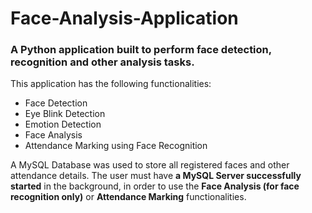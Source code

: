 # Face-Analysis-Application
### A Python application built to perform face detection, recognition and other analysis tasks. 

This application has the following functionalities:
  * Face Detection
  * Eye Blink Detection
  * Emotion Detection
  * Face Analysis
  * Attendance Marking using Face Recognition

A MySQL Database was used to store all registered faces and other attendance details. The user must have **a MySQL Server successfully started** in the background, in order to use the **Face Analysis (for face recognition only)** or **Attendance Marking** functionalities.

